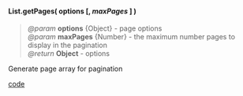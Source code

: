 #### List.getPages( options [, _maxPages_ ] )   
> _@param_ **options** {Object} - page options  
> _@param_ **maxPages** {Number} - the maximum number pages to display in the pagination  
> _@return_ **Object**  - options  

Generate page array for pagination  

<div class="code-header addGitHubLink" data-file="lib/list/getPages.js"><a href="#" class="loadCode"> code</a></div><pre class=" language-javascript hideCode api"></pre> 

